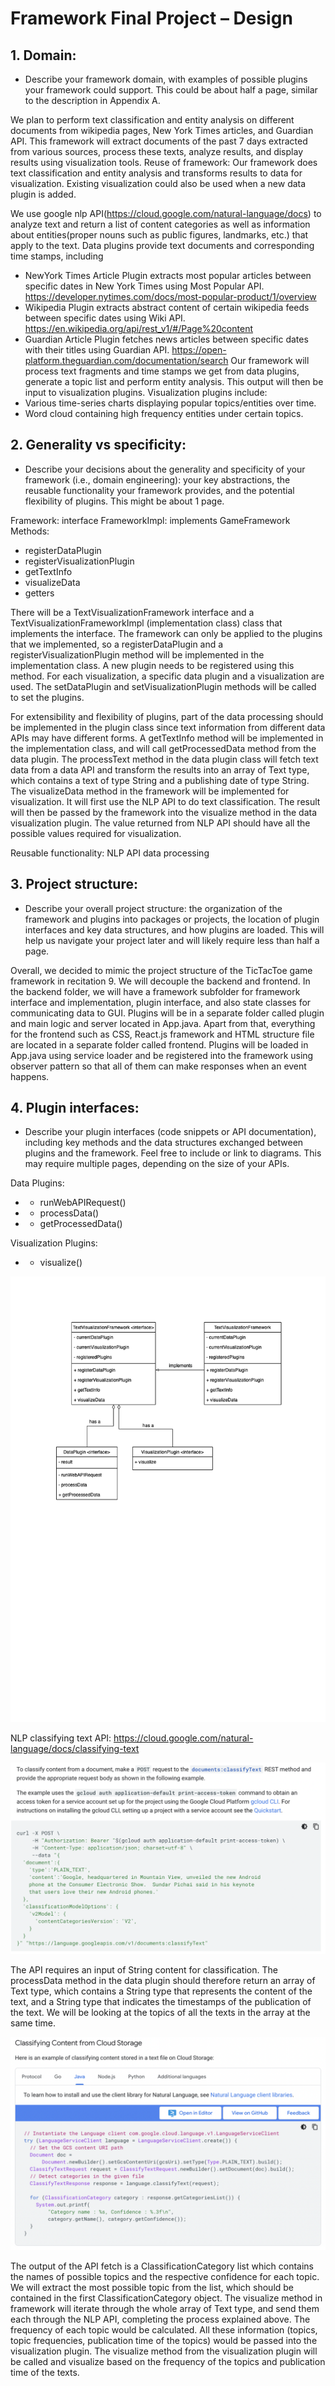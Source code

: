 # Framework Final Project – Design 


## 1. Domain: 
- Describe your framework domain, with examples of possible plugins your framework could support. This could be about half a page, similar to the description in Appendix A.

We plan to perform text classification and entity analysis on different documents from wikipedia pages, New York Times articles, and Guardian API. This framework will extract documents of the past 7 days extracted from various sources, process these texts, analyze results, and display results using visualization tools. 
Reuse of framework: Our framework does text classification and entity analysis and transforms results to data for visualization. Existing visualization could also be used when a new data plugin is added. 

We use google nlp API(https://cloud.google.com/natural-language/docs) to analyze text and return a list of content categories as well as information about entities(proper nouns such as public figures, landmarks, etc.) that apply to the text. 
Data plugins provide text documents and corresponding time stamps, including
- NewYork Times Article Plugin extracts most popular articles between specific dates in New York Times using Most Popular API.
https://developer.nytimes.com/docs/most-popular-product/1/overview
- Wikipedia Plugin extracts abstract content of certain wikipedia feeds between specific dates using Wiki API.
https://en.wikipedia.org/api/rest_v1/#/Page%20content
- Guardian Article Plugin fetches news articles between specific dates with their titles using Guardian API.
https://open-platform.theguardian.com/documentation/search
Our framework will process text fragments and time stamps we get from data plugins, generate a topic list and perform entity analysis. This output will then be input to visualization plugins.
Visualization plugins include: 
- Various time-series charts displaying popular topics/entities over time.
- Word cloud containing high frequency entities under certain topics.

## 2. Generality vs specificity: 
- Describe your decisions about the generality and specificity of your framework (i.e., domain engineering): your key abstractions, the reusable functionality your framework provides, and the potential flexibility of plugins. This might be about 1 page.

Framework: interface
FrameworkImpl: implements GameFramework
Methods:
- registerDataPlugin
- registerVisualizationPlugin
- getTextInfo
- visualizeData
- getters

There will be a TextVisualizationFramework interface and a TextVisualizationFrameworkImpl (implementation class) class that implements the interface. The framework can only be applied to the plugins that we implemented, so a registerDataPlugin and a registerVisualizationPlugin method will be implemented in the implementation class. A new plugin needs to be registered using this method. For each visualization, a specific data plugin and a visualization are used. The setDataPlugin and setVisualizationPlugin methods will be called to set the plugins.

For extensibility and flexibility of plugins, part of the data processing should be implemented in the plugin class since text information from different data APIs may have different forms. A getTextInfo method will be implemented in the implementation class, and will call getProcessedData method from the data plugin. The processText method in the data plugin class will fetch text data from a data API and transform the results into an array of Text type, which contains a text of type String and a publishing date of type String. The visualizeData method in the framework will be implemented for visualization. It will first use the NLP API to do text classification. The result will then be passed by the framework into the visualize method in the data visualization plugin. The value returned from NLP API should have all the possible values required for visualization.

Reusable functionality: NLP API data processing

## 3. Project structure: 
- Describe your overall project structure: the organization of the framework and plugins into packages or projects, the location of plugin interfaces and key data structures, and how plugins are loaded. This will help us navigate your project later and will likely require less than half a page.

Overall, we decided to mimic the project structure of the TicTacToe game framework in recitation 9. We will decouple the backend and frontend. In the backend folder, we will have a framework subfolder for framework interface and implementation, plugin interface, and also state classes for communicating data to GUI. Plugins will be in a separate folder called plugin and main logic and server located in App.java. Apart from that, everything for the frontend such as CSS, React.js framework and HTML structure file are located in a separate folder called frontend. Plugins will be loaded in App.java using service loader and be registered into the framework using observer pattern so that all of them can make responses when an event happens.

## 4. Plugin interfaces: 
- Describe your plugin interfaces (code snippets or API documentation), including key methods and the data structures exchanged between plugins and the framework. Feel free to include or link to diagrams. This may require multiple pages, depending on the size of your APIs. 

Data Plugins:
- - runWebAPIRequest()
- - processData()
- + getProcessedData()


Visualization Plugins:
- + visualize()

![Diagram](Graph1.png)

NLP classifying text API: https://cloud.google.com/natural-language/docs/classifying-text

![Diagram](NLP1.png)

The API requires an input of String content for classification. The processData method in the data plugin should therefore return an array of Text type, which contains a String type that represents the content of the text, and a String type that indicates the timestamps of the publication of the text. We will be looking at the topics of all the texts in the array at the same time.

![Diagram](NLP2.png)

The output of the API fetch is a ClassificationCategory list which contains the names of possible topics and the respective confidence for each topic. We will extract the most possible topic from the list, which should be contained in the first ClassificationCategory object. The visualize method in framework will iterate through the whole array of Text type, and send them each through the NLP API, completing the process explained above. The frequency of each topic would be calculated. All these information (topics, topic frequencies, publication time of the topics) would be passed into the visualization plugin. The visualize method from the visualization plugin will be called and visualize based on the frequency of the topics and publication time of the texts. 
